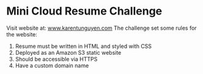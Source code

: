 # Mini Cloud Resume Challenge
Visit website at: www.karentunguyen.com
The challenge set some rules for the website:

1. Resume must be written in HTML and styled with CSS
2. Deployed as an Amazon S3 static website
3. Should be accessible via HTTPS
4. Have a custom domain name

